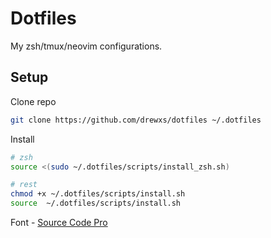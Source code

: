# Dotfiles

My zsh/tmux/neovim configurations.

## Setup

Clone repo

```sh
git clone https://github.com/drewxs/dotfiles ~/.dotfiles
```

Install

```sh
# zsh
source <(sudo ~/.dotfiles/scripts/install_zsh.sh)

# rest
chmod +x ~/.dotfiles/scripts/install.sh
source  ~/.dotfiles/scripts/install.sh
```

Font - [Source Code Pro](https://github.com/ryanoasis/nerd-fonts/tree/master/patched-fonts/SourceCodePro)
